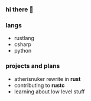 ### hi there 👋

### langs
- rustlang
- csharp
- python

### projects and plans
- atherisnuker rewrite in **rust**
- contributing to **rustc**
- learning about low level stuff
